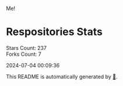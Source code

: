 Me!

# Respositories Stats
Stars Count: 237  
Forks Count: 7

2024-07-04 00:09:36  

This README is automatically generated by [🐰](https://github.com/rnitta/rnitta).
